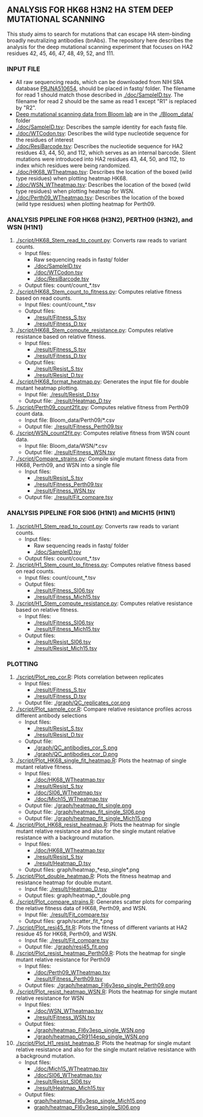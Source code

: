 ## ANALYSIS FOR HK68 H3N2 HA STEM DEEP MUTATIONAL SCANNING
This study aims to search for mutations that can escape HA stem-binding broadly neutralizing antibodies (bnAbs). The repository here describes the analysis for the deep mutational scanning experiment that focuses on HA2 residues 42, 45, 46, 47, 48, 49, 52, and 111.

### INPUT FILE
* All raw sequencing reads, which can be downloaded from NIH SRA database [PRJNA510654](https://www.ncbi.nlm.nih.gov/bioproject/PRJNA510654), should be placed in fastq/ folder. The filename for read 1 should match those described in [./doc/SampleID.tsv](./doc/SampleID.tsv). The filename for read 2 should be the same as read 1 except "R1" is replaced by "R2".
* [Deep mutational scanning data from Bloom lab](https://github.com/jbloomlab/HA\_stalkbnAb\_MAP) are in the [./Bloom\_data/](./Bloom\_data/) folder
* [./doc/SampleID.tsv](./doc/SampleID.tsv): Describes the sample identity for each fastq file.
* [./doc/WTCodon.tsv](./doc/WTCodon.tsv): Describes the wild type nucleotide sequence for the residues of interest
* [./doc/ResiBarcode.tsv](./doc/ResiBarcode.tsv): Describes the nucleotide sequence for HA2 residues 43, 44, 50, and 112, which serves as an internal barcode. Silent mutations were introduced into HA2 residues 43, 44, 50, and 112, to index which residues were being randomized. 
* [./doc/HK68\_WTheatmap.tsv](./doc/HK68\_WTheatmap.tsv): Describes the location of the boxed (wild type residues) when plotting heatmap HK68.
* [./doc/WSN\_WTheatmap.tsv](./doc/WSN\_WTheatmap.tsv): Describes the location of the boxed (wild type residues) when plotting heatmap for WSN.
* [./doc/Perth09\_WTheatmap.tsv](./doc/Perth09\_WTheatmap.tsv): Describes the location of the boxed (wild type residues) when plotting heatmap for Perth09.

### ANALYSIS PIPELINE FOR HK68 (H3N2), PERTH09 (H3N2), and WSN (H1N1)
1. [./script/HK68\_Stem\_read\_to\_count.py](./script/HK68_Stem_read_to_count.py): Converts raw reads to variant counts.
    - Input files: 
      - Raw sequencing reads in fastq/ folder
      - [./doc/SampleID.tsv](./doc/SampleID.tsv)
      - [./doc/WTCodon.tsv](./doc/WTCodon.tsv)
      - [./doc/ResiBarcode.tsv](./doc/ResiBarcode.tsv)
    - Output files: count/count\_\*.tsv
2. [./script/HK68\_Stem\_count\_to\_fitness.py](./script/HK68_Stem_count_to_fitness.py): Computes relative fitness based on read counts.
    - Input files: count/count\_\*.tsv
    - Output files:
      - [./result/Fitness\_S.tsv](./result/Fitness\_S.tsv)
      - [./result/Fitness\_D.tsv](./result/Fitness\_D.tsv)
3. [./script/HK68\_Stem\_compute\_resistance.py](./script/HK68\_Stem\_compute\_resistance.py): Computes relative resistance based on relative fitness.
    - Input files:
      - [./result/Fitness\_S.tsv](./result/Fitness\_S.tsv)
      - [./result/Fitness\_D.tsv](./result/Fitness\_D.tsv)
    - Output files:
      - [./result/Resist\_S.tsv](./result/Resist\_S.tsv)
      - [./result/Resist\_D.tsv](./result/Resist\_D.tsv)
4. [./script/HK68\_format\_heatmap.py](./script/HK68\_format\_heatmap.py): Generates the input file for double mutant heatmap plotting.
    - Input file: [./result/Resist\_D.tsv](./result/Resist\_D.tsv)
    - Output file: [./result/Heatmap\_D.tsv](./result/Heatmap\_D.tsv)
5. [./script/Perth09\_count2fit.py](./script/Perth09\_count2fit.py): Computes relative fitness from Perth09 count data.
    - Input file: Bloom\_data/Perth09\/\*.csv
    - Output file: [./result/Fitness\_Perth09.tsv](./result/Fitness\_Perth09.tsv)
6. [./script/WSN\_count2fit.py](./script/WSN\_count2fit.py): Computes relative fitness from WSN count data.
    - Input file: Bloom\_data/WSN/\*.csv
    - Output file: [./result/Fitness\_WSN.tsv](./result/Fitness\_WSN.tsv)
7. [./script/Compare\_strains.py](./script/Compare\_strains.py): Compile single mutant fitness data from HK68, Perth09, and WSN into a single file
    - Input files:
      - [./result/Resist\_S.tsv](./result/Resist\_S.tsv)
      - [./result/Fitness\_Perth09.tsv](./result/Fitness\_Perth09.tsv)
      - [./result/Fitness\_WSN.tsv](./result/Fitness\_WSN.tsv)
    - Output file: [./result/Fit\_compare.tsv](./result/Fit\_compare.tsv)

### ANALYSIS PIPELINE FOR SI06 (H1N1) and MICH15 (H1N1)
1. [./script/H1\_Stem\_read\_to\_count.py](./script/H1_Stem_read_to_count.py): Converts raw reads to variant counts.
    - Input files: 
      - Raw sequencing reads in fastq/ folder
      - [./doc/SampleID.tsv](./doc/SampleID.tsv)
    - Output files: count/count\_\*.tsv
2. [./script/H1\_Stem\_count\_to\_fitness.py](./script/H1_Stem_count_to_fitness.py): Computes relative fitness based on read counts.
    - Input files: count/count\_\*.tsv
    - Output files:
      - [./result/Fitness\_SI06.tsv](./result/Fitness\_SI06.tsv)
      - [./result/Fitness\_Mich15.tsv](./result/Fitness\_Mich15.tsv) 
3. [./script/H1\_Stem\_compute\_resistance.py](./script/H1\_Stem\_compute\_resistance.py): Computes relative resistance based on relative fitness.
    - Input files:
      - [./result/Fitness\_SI06.tsv](./result/Fitness\_SI06.tsv)
      - [./result/Fitness\_Mich15.tsv](./result/Fitness\_Mich15.tsv)
    - Output files:
      - [./result/Resist\_SI06.tsv](./result/Resist\_SI06.tsv)
      - [./result/Resist\_Mich15.tsv](./result/Resist\_Mich15.tsv)

### PLOTTING
1. [./script/Plot\_rep\_cor.R](./script/Plot\_rep\_cor.R): Plots correlation between replicates 
    - Input files: 
      - [./result/Fitness\_S.tsv](./result/Fitness\_S.tsv)
      - [./result/Fitness\_D.tsv](./result/Fitness\_D.tsv)
    - Output file: [./graph/QC\_replicates\_cor.png](./graph/QC\_replicates\_cor.png)
2. [./script/Plot\_sample\_cor.R](./script/Plot\_sample\_cor.R): Compare relative resistance profiles across different antibody selections
   - Input files: 
      - [./result/Resist\_S.tsv](./result/Resist\_S.tsv)
      - [./result/Resist\_D.tsv](./result/Resist\_D.tsv)
   - Output file: 
      - [./graph/QC\_antibodies\_cor\_S.png](./graph/QC\_antibodies\_cor\_S.png)
      - [./graph/QC\_antibodies\_cor\_D.png](./graph/QC\_antibodies\_cor\_D.png)
3. [./script/Plot\_HK68\_single\_fit\_heatmap.R](./script/Plot\_HK68\_single\_fit\_heatmap.R): Plots the heatmap of single mutant relative fitness.
    - Input files:
      - [./doc/HK68\_WTheatmap.tsv](./doc/HK68\_WTheatmap.tsv)
      - [./result/Resist\_S.tsv](./result/Resist\_S.tsv)
      - [./doc/SI06\_WTheatmap.tsv](./doc/SI06\_WTheatmap.tsv)
      - [./doc/Mich15\_WTheatmap.tsv](./doc/Mich15\_WTheatmap.tsv)
    - Output file: [./graph/heatmap\_fit\_single.png](./graph/heatmap\_fit\_single.png)
    - Output file: [./graph/heatmap\_fit\_single\_SI06.png](./graph/heatmap\_fit\_single\_SI06.png)
    - Output file: [./graph/heatmap\_fit\_single\_Mich15.png](./graph/heatmap\_fit\_single\_Mich15.png)
4. [./script/Plot\_HK68\_resist\_heatmap.R](./script/Plot\_HK68\_resist\_heatmap.R): Plots the heatmap for single mutant relative resistance and also for the single mutant relative resistance with a background mutation.
    - Input files:
      - [./doc/HK68\_WTheatmap.tsv](./doc/HK68\_WTheatmap.tsv)
      - [./result/Resist\_S.tsv](./result/Resist\_S.tsv)
      - [./result/Heatmap\_D.tsv](./result/Heatmap\_D.tsv)
    - Output files: graph/heatmap\_\*esp\_single\*.png
5. [./script/Plot\_double\_heatmap.R](./script/Plot\_double\_heatmap.R): Plots the fitness heatmap and resistance heatmap for double mutant.
    - Input file: [./result/Heatmap\_D.tsv](./result/Heatmap\_D.tsv)
    - Output files: graph/heatmap\_\*\_double.png
6. [./script/Plot\_compare\_strains.R](./script/Plot\_compare\_strains.R): Generates scatter plots for comparing the relative fitness data of HK68, Perth09, and WSN.
    - Input file: [./result/Fit\_compare.tsv](./result/Fit\_compare.tsv)
    - Output files: graph/scatter\_fit\_\*.png
7. [./script/Plot\_resi45\_fit.R](./script/Plot\_resi45\_fit.R): Plots the fitness of different variants at HA2 residue 45 for HK68, Perth09, and WSN. 
    - Input file: [./result/Fit\_compare.tsv](./result/Fit\_compare.tsv)
    - Output file: [./graph/resi45\_fit.png](./graph/resi45\_fit.png)
8. [./script/Plot\_resist\_heatmap\_Perth09.R](./script/Plot\_resist\_heatmap\_Perth09.R): Plots the heatmap for single mutant relative resistance for Perth09
    - Input files:
      - [./doc/Perth09\_WTheatmap.tsv](./doc/Perth09\_WTheatmap.tsv)
      - [./result/Fitness\_Perth09.tsv](./result/Fitness\_Perth09.tsv)
    - Output files: [./graph/heatmap\_FI6v3esp\_single\_Perth09.png](./graph/heatmap\_FI6v3esp\_single\_Perth09.png)
9. [./script/Plot\_resist\_heatmap\_WSN.R](./script/Plot\_resist\_heatmap\_WSN.R): Plots the heatmap for single mutant relative resistance for WSN
    - Input files:
      - [./doc/WSN\_WTheatmap.tsv](./doc/WSN\_WTheatmap.tsv)
      - [./result/Fitness\_WSN.tsv](./result/Fitness\_WSN.tsv)
    - Output files:
      - [./graph/heatmap\_FI6v3esp\_single\_WSN.png](./graph/heatmap\_FI6v3esp\_single\_WSN.png)
      - [./graph/heatmap\_CR9114esp\_single\_WSN.png](./graph/heatmap\_CR9114esp\_single\_WSN.png)
10. [./script/Plot\_H1\_resist\_heatmap.R](./script/Plot\_H1\_resist\_heatmap.R): Plots the heatmap for single mutant relative resistance and also for the single mutant relative resistance with a background mutation.
    - Input files:
      - [./doc/Mich15\_WTheatmap.tsv](./doc/SI06\_WTheatmap.tsv)
      - [./doc/SI06\_WTheatmap.tsv](./doc/Mich15\_WTheatmap.tsv)
      - [./result/Resist\_SI06.tsv](./result/Resist\_SI06.tsv)
      - [./result/Heatmap\_Mich15.tsv](./result/Heatmap\_Mich15.tsv)
    - Output files:
      - [graph/heatmap\_FI6v3esp\_single\_Mich15.png](graph/heatmap\_FI6v3esp\_single\_Mich15.png)
      - [graph/heatmap\_FI6v3esp\_single\_SI06.png](graph/heatmap\_FI6v3esp\_single\_SI06.png)
